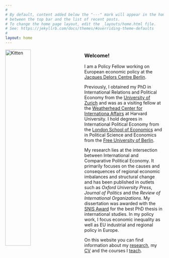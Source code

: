 ```yaml
---
#
# By default, content added below the "---" mark will appear in the home page
# between the top bar and the list of recent posts.
# To change the home page layout, edit the _layouts/home.html file.
# See: https://jekyllrb.com/docs/themes/#overriding-theme-defaults
#
layout: home
---
```

<img src="assets/Nils_WP.png" alt="Kitten"
	title="" width="40%" height="40%"  
	style="float: left; padding-right: 50px;"/>


### Welcome!
I am a Policy Fellow working on European economic policy at the [Jacques Delors Centre Berlin](https://www.delorscentre.eu). 

Previously, I obtained my PhD in International Relations and Political Economy from the [University of Zurich](https://www.ipz.uzh.ch) and was as a visiting fellow at the [Weatherhead Center for Internationa Affairs](https://wcfia.harvard.edu) at Harvard University. I hold degrees in International Political Economy from the [London School of Economics](http://www.lse.ac.uk) and in Political Science and Economics from the [Free University of Berlin](https://www.polsoz.fu-berlin.de/en/polwiss/index.html).

My research lies at the intersection between International and Comparative Political Economy. It primarily focuses on the causes and consequences of regional economic imbalances and structural change and has been published in outlets such as *Oxford University Press*, *Journal of Politics* and the *Review of International Organizations*. My dissertation was awarded with the [SNIS Award](https://snis.ch/awards/the-politics-of-too-much-essays-on-the-emergence-and-persistence-of-current-account-surpluses/) for the best PhD thesis in international studies. In my policy work, I focus economic inequality as well as EU industrial and regional policy in Europe. 

On this website you can find information about my [research](/research),  my [CV](/cv) and the courses I  [teach](/teaching).

